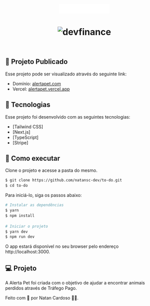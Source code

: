 <p align="center">
  <img alt="logo alerta pet" src=".github/alertapetlogo.svg" width="160px">
</p>

<h1 align="center">
    <img alt="devfinance" src=".github/fullpage.png" />
</h1>

<br>

## 🎥 Projeto Publicado
Esse projeto pode ser visualizado através do seguinte link:
- Domínio: <a href="https://www.alertapet.com/" target="_blank">alertapet.com</a>
- Vercel: <a href="https://alertapet.vercel.app/" target="_blank">alertapet.vercel.app</a>

## 🧪 Tecnologias

Esse projeto foi desenvolvido com as seguintes tecnologias:

- [Tailwind CSS]
- [Next.js]
- [TypeScript]
- [Stripe]

## 🚀 Como executar

Clone o projeto e acesse a pasta do mesmo.

```bash
$ git clone https://github.com/natansc-dev/to-do.git
$ cd to-do
```


Para iniciá-lo, siga os passos abaixo:
```bash
# Instalar as dependências
$ yarn
$ npm install

# Iniciar o projeto
$ yarn dev
$ npm run dev
```
O app estará disponível no seu browser pelo endereço http://localhost:3000.

## 💻 Projeto

A Alerta Pet foi criada com o objetivo de ajudar a encontrar animais perdidos através de Tráfego Pago.

Feito com 💜 por Natan Cardoso 👋🏻.